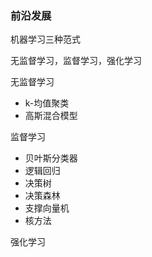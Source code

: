 ### 前沿发展

机器学习三种范式

无监督学习，监督学习，强化学习

无监督学习

- k-均值聚类
- 高斯混合模型

监督学习

- 贝叶斯分类器
- 逻辑回归
- 决策树
- 决策森林
- 支撑向量机
- 核方法

强化学习